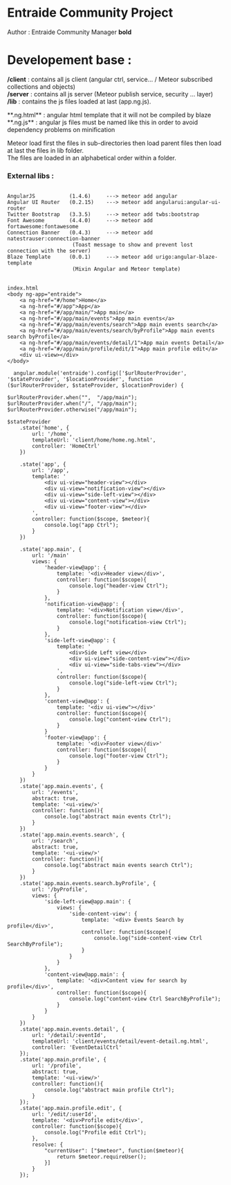 # Entraide Community Project

Author : Entraide Community Manager
**bold**
# Developement base :
<p>

**/client** : contains all js client (angular ctrl, service... / Meteor subscribed collections and objects)<br>
**/server** : contains all js server (Meteor publish service, security ... layer)<br>
**/lib**    : contains the js files loaded at last (app.ng.js).<br>
</p>
<p>
**.ng.html** : angular html template that it will not be compiled by blaze <br>
**.ng.js**   : angular js files must be named like this in order to avoid dependency problems on minification
</p>

<p>
Meteor load first the files in sub-directories then load parent files then load at last the files in lib folder. <br>
The files are loaded in an alphabetical order within a folder.
</p>


### External libs :
<pre>
<code>
AngularJS           (1.4.6)     ---> meteor add angular
Angular UI Router   (0.2.15)    ---> meteor add angularui:angular-ui-router
Twitter Bootstrap   (3.3.5)     ---> meteor add twbs:bootstrap
Font Awesome        (4.4.0)     ---> meteor add fortawesome:fontawesome
Connection Banner   (0.4.3)     ---> meteor add natestrauser:connection-banner      
				     (Toast message to show and prevent lost connection with the server)
Blaze Template      (0.0.1)  	---> meteor add urigo:angular-blaze-template       
				     (Mixin Angular and Meteor template)
</code>
</pre>


    index.html
    <body ng-app="entraide"> 
        <a ng-href="#/home">Home</a>
        <a ng-href="#/app">App</a>
        <a ng-href="#/app/main/">App main</a>
        <a ng-href="#/app/main/events">App main events</a>
        <a ng-href="#/app/main/events/search">App main events search</a>
        <a ng-href="#/app/main/events/search/byProfile">App main events search byProfile</a>
        <a ng-href="#/app/main/events/detail/1">App main events Detail</a>
        <a ng-href="#/app/main/profile/edit/1">App main profile edit</a>
        <div ui-view></div> 
    </body>

      angular.module('entraide').config(['$urlRouterProvider', '$stateProvider', '$locationProvider', function                 ($urlRouterProvider, $stateProvider, $locationProvider) {

    $urlRouterProvider.when("",  "/app/main");
    $urlRouterProvider.when("/", "/app/main");
    $urlRouterProvider.otherwise("/app/main");

    $stateProvider
        .state('home', {
            url: '/home',
            templateUrl: 'client/home/home.ng.html',
            controller: 'HomeCtrl'
        })
		
		.state('app', {
            url: '/app',
            template: '
				<div ui-view="header-view"></div>
				<div ui-view="notification-view"></div>
				<div ui-view="side-left-view"></div>
				<div ui-view="content-view"></div>
				<div ui-view="footer-view"></div>
			',
            controller: function($scope, $meteor){
                console.log("app Ctrl");
            }
        })
		
        .state('app.main', {
			url: '/main'
            views: {
                'header-view@app': {
                    template: '<div>Header view</div>',
                    controller: function($scope){
                        console.log("header-view Ctrl");
                    }
                },
				'notification-view@app': {
                    template: '<div>Notification view</div>',
                    controller: function($scope){
                        console.log("notification-view Ctrl");
                    }
                },
				'side-left-view@app': {
                    template: '
						<div>Side Left view</div>
						<div ui-view="side-content-view"></div>
						<div ui-view="side-tabs-view"></div>
					',
                    controller: function($scope){
                        console.log("side-left-view Ctrl");
                    }
                },
				'content-view@app': {
                    template: '<div ui-view"></div>'
                    controller: function($scope){
                        console.log("content-view Ctrl");
                    }
                }
				'footer-view@app': {
                    template: '<div>Footer view</div>'
                    controller: function($scope){
                        console.log("footer-view Ctrl");
                    }
                }
            }
        })
        .state('app.main.events', {
            url: '/events',
            abstract: true,
			template: '<ui-view/>'
            controller: function(){
                console.log("abstract main events Ctrl");
            }
        })
		.state('app.main.events.search', {
            url: '/search',
            abstract: true,
			template: '<ui-view/>'
            controller: function(){
                console.log("abstract main events search Ctrl");
            }
        })
        .state('app.main.events.search.byProfile', {
            url: '/byProfile',
            views: {
				'side-left-view@app.main': {
                    views: {
						'side-content-view': {
							template: '<div> Events Search by profile</div>',		
							controller: function($scope){
								console.log("side-content-view Ctrl SearchByProfile");
							}
						}
					}
                },
				'content-view@app.main': {
                    template: '<div>Content view for search by profile</div>',
                    controller: function($scope){
                        console.log("content-view Ctrl SearchByProfile");
                    }
                }
            }
        })
        .state('app.main.events.detail', {
            url: '/detail/:eventId',
            templateUrl: 'client/events/detail/event-detail.ng.html',
            controller: 'EventDetailCtrl'
        });
		.state('app.main.profile', {
            url: '/profile',
			abstract: true,
            template: '<ui-view/>'
            controller: function(){
                console.log("abstract main profile Ctrl");
            }
        });
		.state('app.main.profile.edit', {
            url: '/edit/:userId',
            template: '<div>Profile edit</div>',
            controller: function($scope){
				console.log("Profile edit Ctrl");
			},
            resolve: {
                "currentUser": ["$meteor", function($meteor){
                    return $meteor.requireUser();
                }]
            }
        });

